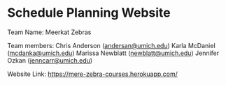 Schedule Planning Website
=========================

Team Name: Meerkat Zebras

Team members:
Chris Anderson (andersan@umich.edu)
Karla McDaniel (mcdanka@umich.edu)
Marissa Newblatt (newblatt@umich.edu)
Jennifer Ozkan (jenncarr@umich.edu)

Website Link: https://mere-zebra-courses.herokuapp.com/
